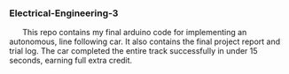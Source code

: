 ### Electrical-Engineering-3

&nbsp;&nbsp;&nbsp;&nbsp;&nbsp;&nbsp;This repo contains my final arduino code for implementing an autonomous, line following car. It also contains the final project report and trial log. The car completed the entire
track successfully in under 15 seconds, earning full extra credit.

